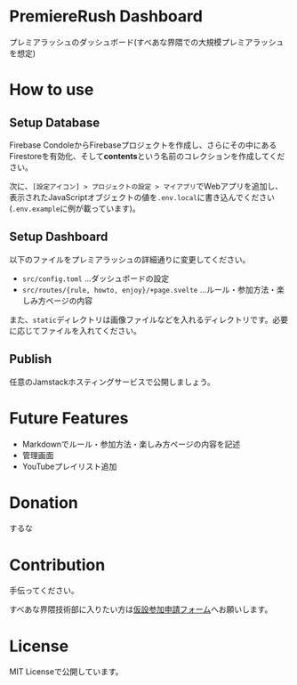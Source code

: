 # PremiereRush Dashboard
プレミアラッシュのダッシュボード(すべあな界隈での大規模プレミアラッシュを想定)

# How to use
## Setup Database
Firebase CondoleからFirebaseプロジェクトを作成し、さらにその中にあるFirestoreを有効化、そして**contents**という名前のコレクションを作成してください。

次に、`[設定アイコン] > プロジェクトの設定 > マイアプリ`でWebアプリを追加し、表示されたJavaScriptオブジェクトの値を`.env.local`に書き込んでください(`.env.example`に例が載っています)。

## Setup Dashboard
以下のファイルをプレミアラッシュの詳細通りに変更してください。
- `src/config.toml` ...ダッシュボードの設定
- `src/routes/{rule, howto, enjoy}/+page.svelte` ...ルール・参加方法・楽しみ方ページの内容

また、`static`ディレクトリは画像ファイルなどを入れるディレクトリです。必要に応じてファイルを入れてください。

## Publish
任意のJamstackホスティングサービスで公開しましょう。

# Future Features
- Markdownでルール・参加方法・楽しみ方ページの内容を記述
- 管理画面
- YouTubeプレイリスト追加

# Donation
するな

# Contribution
手伝ってください。

すべあな界隈技術部に入りたい方は[仮設参加申請フォーム](https://forms.gle/8HRm74boxdpkfWRp6)へお願いします。

# License
MIT Licenseで公開しています。